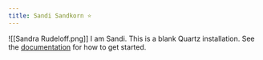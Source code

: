 ```yaml
---
title: Sandi Sandkorn ⭐️
---
```

![[Sandra Rudeloff.png]]
I am Sandi. 
This is a blank Quartz installation.
See the [documentation](https://quartz.jzhao.xyz) for how to get started.
